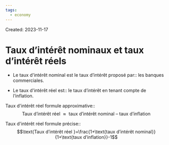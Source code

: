 ```yaml
---
tags:
  - economy
---
```

Created: 2023-11-17

# Taux d’intérêt nominaux et taux d’intérêt réels

- Le taux d'intérêt nominal est le taux d’intérêt proposé par:: les banques commerciales.
<!--SR:!2024-02-09,50,250-->
- Le taux d'intérêt réel est:: le taux d’intérêt en tenant compte de l’inflation.
<!--SR:!2024-02-03,47,250-->

Taux d'intérêt réel formule approximative::$$\text{Taux d’intérêt réel }\approx\text{ taux d’intérêt nominal }–\text{ taux d’inflation}$$
<!--SR:!2024-02-14,54,250-->
Taux d'intérêt réel formule précise::$$\text{Taux d’intérêt réel }=\frac{1+\text{taux d’intérêt nominal}}{1+\text{taux d’inflation}}-1$$
<!--SR:!2024-01-30,44,250-->


